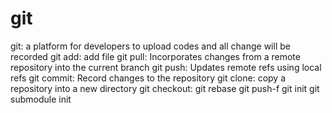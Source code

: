 # git
git: a platform for developers to upload codes and all change will be recorded
git add: add file
git pull: Incorporates changes from a remote repository into the current branch
git push: Updates remote refs using local refs
git commit: Record changes to the repository
git clone: copy a repository into a new directory
git checkout: 
git rebase 
git push-f
git init
git submodule init
